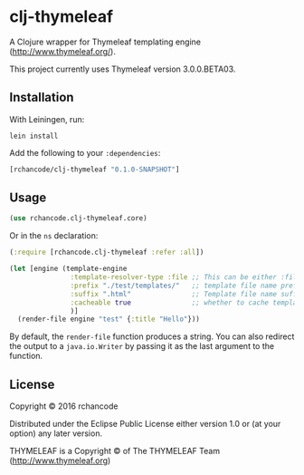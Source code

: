 # clj-thymeleaf

A Clojure wrapper for Thymeleaf templating engine (http://www.thymeleaf.org/).

This project currently uses Thymeleaf version 3.0.0.BETA03.

## Installation

With Leiningen, run:

```
lein install
```

Add the following to your `:dependencies`:

```clojure
[rchancode/clj-thymeleaf "0.1.0-SNAPSHOT"]
```

## Usage

```clojure
(use rchancode.clj-thymeleaf.core)
```

Or in the `ns` declaration:

```clojure
(:require [rchancode.clj-thymeleaf :refer :all])
```


```Clojure
(let [engine (template-engine
               :template-resolver-type :file ;; This can be either :file, :url or :classpath, defaults to :classpath.
               :prefix "./test/templates/"   ;; template file name prefix
               :suffix ".html"               ;; Template file name suffix
               :cacheable true               ;; whether to cache templates.
               )]
  (render-file engine "test" {:title "Hello"}))
```

By default, the `render-file` function produces a string. You can also redirect the output to a `java.io.Writer` by passing it
as the last argument to the function.

## License

Copyright © 2016 rchancode

Distributed under the Eclipse Public License either version 1.0 or (at
your option) any later version.

THYMELEAF is a Copyright © of The THYMELEAF Team (http://www.thymeleaf.org)
